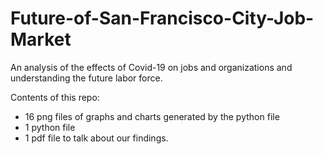 # Future-of-San-Francisco-City-Job-Market
An analysis of the effects of Covid-19 on jobs and organizations and understanding the future labor force.


Contents of this repo:
- 16 png files of graphs and charts generated by the python file
- 1 python file
- 1 pdf file to talk about our findings.

